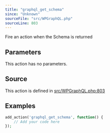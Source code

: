 ```yaml
---
title: "graphql_get_schema"
since: "Unknown"
sourceFile: "src/WPGraphQL.php"
sourceLine: 803
---
```



Fire an action when the Schema is returned

## Parameters

This action has no parameters.


## Source

This action is defined in [src/WPGraphQL.php:803](https://github.com/wp-graphql/wp-graphql/blob/develop/src/WPGraphQL.php#L803)


## Examples

```php
add_action('graphql_get_schema', function() {
    // Add your code here
});
```